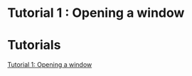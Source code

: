 # Tutorial 1 : Opening a window

# Tutorials
[Tutorial 1: Opening a window](http://www.opengl-tutorial.org/beginners-tutorials/tutorial-1-opening-a-window/)    
